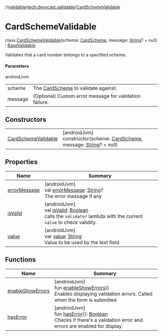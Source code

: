 //[validable](../../../index.md)/[tech.devscast.validable](../index.md)/[CardSchemeValidable](index.md)

# CardSchemeValidable

class [CardSchemeValidable](index.md)(scheme: [CardScheme](../-card-scheme/index.md), message: [String](https://kotlinlang.org/api/latest/jvm/stdlib/kotlin/-string/index.html)? = null) : [BaseValidable](../-base-validable/index.md)

Validates that a card number belongs to a specified scheme.

#### Parameters

androidJvm

| | |
|---|---|
| scheme | The [CardScheme](../-card-scheme/index.md) to validate against. |
| message | (Optional) Custom error message for validation failure. |

## Constructors

| | |
|---|---|
| [CardSchemeValidable](-card-scheme-validable.md) | [androidJvm]<br>constructor(scheme: [CardScheme](../-card-scheme/index.md), message: [String](https://kotlinlang.org/api/latest/jvm/stdlib/kotlin/-string/index.html)? = null) |

## Properties

| Name | Summary |
|---|---|
| [errorMessage](../-base-validable/error-message.md) | [androidJvm]<br>val [errorMessage](../-base-validable/error-message.md): [String](https://kotlinlang.org/api/latest/jvm/stdlib/kotlin/-string/index.html)?<br>The error message if any |
| [isValid](../-base-validable/is-valid.md) | [androidJvm]<br>val [isValid](../-base-validable/is-valid.md): [Boolean](https://kotlinlang.org/api/latest/jvm/stdlib/kotlin/-boolean/index.html)<br>calls the `validator` lambda with the current `value` to check validity. |
| [value](../-base-validable/value.md) | [androidJvm]<br>var [value](../-base-validable/value.md): [String](https://kotlinlang.org/api/latest/jvm/stdlib/kotlin/-string/index.html)<br>Value to be used by the text field |

## Functions

| Name | Summary |
|---|---|
| [enableShowErrors](../-base-validable/enable-show-errors.md) | [androidJvm]<br>fun [enableShowErrors](../-base-validable/enable-show-errors.md)()<br>Enables displaying validation errors. Called when the form is submitted |
| [hasError](../-base-validable/has-error.md) | [androidJvm]<br>fun [hasError](../-base-validable/has-error.md)(): [Boolean](https://kotlinlang.org/api/latest/jvm/stdlib/kotlin/-boolean/index.html)<br>Checks if there's a validation error and errors are enabled for display. |
